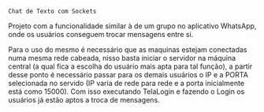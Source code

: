     Chat de Texto com Sockets

Projeto com a funcionalidade similar à de um grupo no aplicativo WhatsApp, onde os usuários conseguem trocar mensagens entre si.
    
Para o uso do mesmo é necessário que as maquinas estejam conectadas numa mesma rede cabeada, nisso basta iniciar o servidor na máquina central (a qual fica a escolha do usuário mais apta para tal função), a partir desse ponto é necessário passar para os demais usuários o IP e a PORTA selecionada no servido (IP varia de rede para rede e a porta inicialmente está como 15000). Com isso executando TelaLogin e fazendo o Login os usuários já estão aptos a troca de mensagens. 